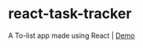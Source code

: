 # react-task-tracker
A To-list app made using React | [Demo](https://enigma-cloud.github.io/react-task-tracker/)
